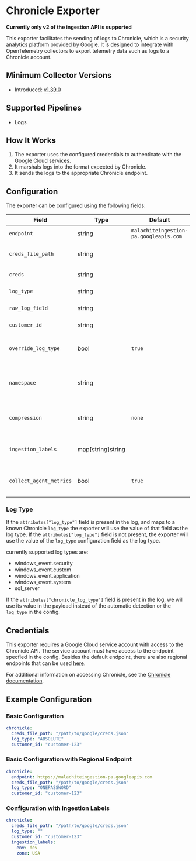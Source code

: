 # Chronicle Exporter

**Currently only v2 of the ingestion API is supported**

This exporter facilitates the sending of logs to Chronicle, which is a security analytics platform provided by Google. It is designed to integrate with OpenTelemetry collectors to export telemetry data such as logs to a Chronicle account.

## Minimum Collector Versions

- Introduced: [v1.39.0](https://github.com/observIQ/bindplane-agent/releases/tag/v1.39.0)

## Supported Pipelines

- Logs

## How It Works

1. The exporter uses the configured credentials to authenticate with the Google Cloud services.
2. It marshals logs into the format expected by Chronicle.
3. It sends the logs to the appropriate Chronicle endpoint.

## Configuration

The exporter can be configured using the following fields:

| Field                  | Type              | Default                                | Required | Description                                                                                 |
| ---------------------- | ----------------- | -------------------------------------- | -------- | ------------------------------------------------------------------------------------------- |
| `endpoint`             | string            | `malachiteingestion-pa.googleapis.com` | `false`  | The Endpoint for sending to chronicle.                                                      |
| `creds_file_path`      | string            |                                        | `true`   | The file path to the Google credentials JSON file.                                          |
| `creds`                | string            |                                        | `true`   | The Google credentials JSON.                                                                |
| `log_type`             | string            |                                        | `true`   | The type of log that will be sent.                                                          |
| `raw_log_field`        | string            |                                        | `false`  | The field name for raw logs.                                                                |
| `customer_id`          | string            |                                        | `false`  | The customer ID used for sending logs.                                                      |
| `override_log_type`    | bool              | `true`                                 | `false`  | Whether or not to override the `log_type` in the config with `attributes["log_type"]`       |
| `namespace`            | string            |                                        | `false`  | User-configured environment namespace to identify the data domain the logs originated from. |
| `compression`          | string            | `none`                                 | `false`  | The compression type to use when sending logs. valid values are `none` and `gzip`           |
| `ingestion_labels`     | map[string]string |                                        | `false`  | Key-value pairs of labels to be applied to the logs when sent to chronicle.                 |
| `collect_agent_metrics` | bool              | `true`                                 | `false`  | Enables collecting metrics about the agent's process and log ingestion metrics          |

### Log Type

If the `attributes["log_type"]` field is present in the log, and maps to a known Chronicle `log_type` the exporter will use the value of that field as the log type. If the `attributes["log_type"]` field is not present, the exporter will use the value of the `log_type` configuration field as the log type.

currently supported log types are:

- windows_event.security
- windows_event.custom
- windows_event.application
- windows_event.system
- sql_server


If the `attributes["chronicle_log_type"]` field is present in the log, we will use its value in the payload instead of the automatic detection or the `log_type` in the config.

## Credentials

This exporter requires a Google Cloud service account with access to the Chronicle API. The service account must have access to the endpoint specfied in the config.
Besides the default endpoint, there are also regional endpoints that can be used [here](https://cloud.google.com/chronicle/docs/reference/ingestion-api#regional_endpoints).

For additional information on accessing Chronicle, see the [Chronicle documentation](https://cloud.google.com/chronicle/docs/reference/ingestion-api#getting_api_authentication_credentials).

## Example Configuration

### Basic Configuration

```yaml
chronicle:
  creds_file_path: "/path/to/google/creds.json"
  log_type: "ABSOLUTE"
  customer_id: "customer-123"
```

### Basic Configuration with Regional Endpoint

```yaml
chronicle:
  endpoint: https://malachiteingestion-pa.googleapis.com
  creds_file_path: "/path/to/google/creds.json"
  log_type: "ONEPASSWORD"
  customer_id: "customer-123"
```

### Configuration with Ingestion Labels

```yaml
chronicle:
  creds_file_path: "/path/to/google/creds.json"
  log_type: ""
  customer_id: "customer-123"
  ingestion_labels:
    env: dev
    zone: USA
```
